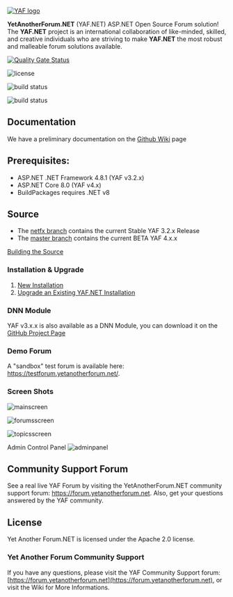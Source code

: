 [![YAF logo](https://yetanotherforum.net/forum/Images/Logos/YAFLogo.svg)](httpa://www.yetanotherforum.net)

**YetAnotherForum.NET** (YAF.NET) ASP.NET Open Source Forum solution! The **YAF.NET** project is an international collaboration of like-minded, skilled, and creative individuals who are striving to make **YAF.NET** the most robust and malleable forum solutions available.

[![Quality Gate Status](https://sonarcloud.io/api/project_badges/measure?project=YAFNET_YAFNET&metric=alert_status)](https://sonarcloud.io/dashboard?id=YAFNET_YAFNET)

![license](https://img.shields.io/github/license/yafnet/yafnet)

![build status](https://github.com/yafnet/yafnet/actions/workflows/build.yml/badge.svg)

![build status](https://github.com/yafnet/yafnet/actions/workflows/build-netfx.yml/badge.svg)

## Documentation
We have a preliminary documentation on the [Github Wiki](https://github.com/YAFNET/YAFNET/wiki) page

## Prerequisites:
* ASP.NET .NET Framework 4.8.1 (YAF v3.2.x)
* ASP.NET Core 8.0 (YAF v4.x)
* BuildPackages requires .NET v8

## Source 
* The [netfx branch](https://github.com/YAFNET/YAFNET/tree/netfx) contains the current Stable YAF 3.2.x Release
* The [master branch](https://github.com/YAFNET/YAFNET) contains the current BETA YAF 4.x.x

[Building the Source](https://github.com/YAFNET/YAFNET/wiki#building-the-source)

### Installation & Upgrade

1.  [New Installation](https://github.com/YAFNET/YAFNET/wiki/Installation)
2.  [Upgrade an Existing YAF.NET Installation](https://github.com/YAFNET/YAFNET/wiki/Upgrade-an-Existing-YAF.NET-Installation)

### DNN Module

YAF v3.x.x is also available as a DNN Module, you can download it on the [GitHub Project Page](https://github.com/YAFNET/YAFNET-DNN)

### Demo Forum

A "sandbox" test forum is available here: https://testforum.yetanotherforum.net/.

### Screen Shots

![mainscreen](https://yetanotherforum.net/assets/img/main.png)

![forumsscreen](https://yetanotherforum.net/assets/img/forum.png)

![topicsscreen](https://yetanotherforum.net/assets/img/topic.png)

Admin Control Panel
![adminpanel](https://yetanotherforum.net/assets/img/admin.png)

## Community Support Forum

See a real live YAF Forum by visiting the YetAnotherForum.NET community support forum: https://forum.yetanotherforum.net. Also, get your questions answered by the YAF community.

## License

Yet Another Forum.NET is licensed under the Apache 2.0 license. 


### Yet Another Forum Community Support

If you have any questions, please visit the YAF Community Support forum: [https://forum.yetanotherforum.net](https://forum.yetanotherforum.net), or visit the Wiki for More Informations.

